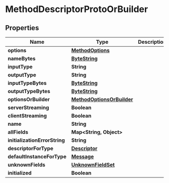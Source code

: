 # MethodDescriptorProtoOrBuilder

## Properties
Name | Type | Description | Notes
------------ | ------------- | ------------- | -------------
**options** | [**MethodOptions**](MethodOptions.md) |  |  [optional]
**nameBytes** | [**ByteString**](ByteString.md) |  |  [optional]
**inputType** | **String** |  |  [optional]
**outputType** | **String** |  |  [optional]
**inputTypeBytes** | [**ByteString**](ByteString.md) |  |  [optional]
**outputTypeBytes** | [**ByteString**](ByteString.md) |  |  [optional]
**optionsOrBuilder** | [**MethodOptionsOrBuilder**](MethodOptionsOrBuilder.md) |  |  [optional]
**serverStreaming** | **Boolean** |  |  [optional]
**clientStreaming** | **Boolean** |  |  [optional]
**name** | **String** |  |  [optional]
**allFields** | **Map&lt;String, Object&gt;** |  |  [optional]
**initializationErrorString** | **String** |  |  [optional]
**descriptorForType** | [**Descriptor**](Descriptor.md) |  |  [optional]
**defaultInstanceForType** | [**Message**](Message.md) |  |  [optional]
**unknownFields** | [**UnknownFieldSet**](UnknownFieldSet.md) |  |  [optional]
**initialized** | **Boolean** |  |  [optional]

